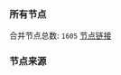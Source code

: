 ### 所有节点
合并节点总数: `1605`
[节点链接](https://raw.githubusercontent.com/rzhy1/11/master/sub/sub_merge_base64.txt)

### 节点来源